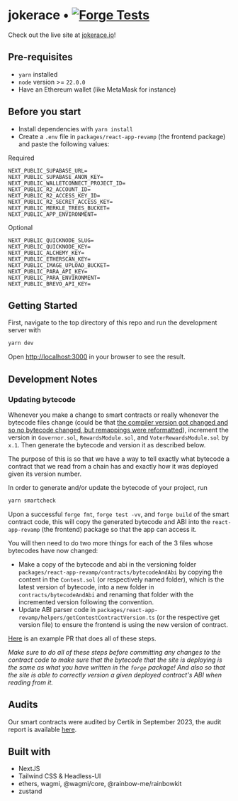 # jokerace • [![Forge Tests](https://github.com/jk-labs-inc/jokerace/actions/workflows/forge_tests.yml/badge.svg)](https://github.com/JokeDAO/JokeDaoV2Dev/actions/workflows/forge_tests.yml)

Check out the live site at [jokerace.io](https://jokerace.io/)!

## Pre-requisites
- `yarn` installed
- `node` version >= `22.0.0`
- Have an Ethereum wallet (like MetaMask for instance)

## Before you start
- Install dependencies with `yarn install`
- Create a `.env` file in `packages/react-app-revamp` (the frontend package) and paste the following values:

Required
```
NEXT_PUBLIC_SUPABASE_URL=
NEXT_PUBLIC_SUPABASE_ANON_KEY=
NEXT_PUBLIC_WALLETCONNECT_PROJECT_ID=
NEXT_PUBLIC_R2_ACCOUNT_ID=
NEXT_PUBLIC_R2_ACCESS_KEY_ID=
NEXT_PUBLIC_R2_SECRET_ACCESS_KEY=
NEXT_PUBLIC_MERKLE_TREES_BUCKET=
NEXT_PUBLIC_APP_ENVIRONMENT=
```

Optional
```
NEXT_PUBLIC_QUICKNODE_SLUG=
NEXT_PUBLIC_QUICKNODE_KEY=
NEXT_PUBLIC_ALCHEMY_KEY=
NEXT_PUBLIC_ETHERSCAN_KEY=
NEXT_PUBLIC_IMAGE_UPLOAD_BUCKET=
NEXT_PUBLIC_PARA_API_KEY=
NEXT_PUBLIC_PARA_ENVIRONMENT=
NEXT_PUBLIC_BREVO_API_KEY=
```

## Getting Started

First, navigate to the top directory of this repo and run the development server with

```bash
yarn dev
```

Open [http://localhost:3000](http://localhost:3000) in your browser to see the result.

## Development Notes

### Updating bytecode

Whenever you make a change to smart contracts or really whenever the bytecode files change (could be that [the compiler version got changed and so no bytecode changed, but remappings were reformatted](https://github.com/jk-labs-inc/jokerace/pull/509)), increment the version in `Governor.sol`, `RewardsModule.sol`, and `VoterRewardsModule.sol` by `x.1`. Then generate the bytecode and version it as described below.

The purpose of this is so that we have a way to tell exactly what bytecode a contract that we read from a chain has and exactly how it was deployed given its version number.

In order to generate and/or update the bytecode of your project, run 

```bash
yarn smartcheck
```

Upon a successful `forge fmt`, `forge test -vv`, and `forge build` of the smart contract code, this will copy the generated bytecode and ABI into the `react-app-revamp` (the frontend) package so that the app can access it.

You will then need to do two more things for each of the 3 files whose bytecodes have now changed:
  - Make a copy of the bytecode and abi in the versioning folder `packages/react-app-revamp/contracts/bytecodeAndAbi` by copying the content in the `Contest.sol` (or respectively named folder), which is the latest version of bytecode, into a new folder in `contracts/bytecodeAndAbi` and renaming that folder with the incremented version following the convention.
  - Update ABI parser code in `packages/react-app-revamp/helpers/getContestContractVersion.ts` (or the respective get version file) to ensure the frontend is using the new version of contract.
  
[Here](https://github.com/jk-labs-inc/jokerace/pull/111/commits/79072b212e603bcca0418dd5057557379444194f) is an example PR that does all of these steps.

*Make sure to do all of these steps before committing any changes to the contract code to make sure that the bytecode that the site is deploying is the same as what you have written in the `forge` package! And also so that the site is able to correctly version a given deployed contract's ABI when reading from it.*

## Audits

Our smart contracts were audited by Certik in September 2023, the audit report is available [here](https://github.com/jk-labs-inc/jokerace-audits/blob/main/audit-reports/Sept23_Certik_Final_Report.pdf).

## Built with
- NextJS
- Tailwind CSS & Headless-UI
- ethers, wagmi, @wagmi/core, @rainbow-me/rainbowkit
- zustand
